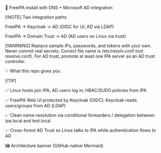 🔐 FreeIPA install with DNS + Microsoft AD integration

[!NOTE]
Two integration paths

FreeIPA → Keycloak → AD (OIDC for UI; AD via LDAP)

FreeIPA → Domain Trust → AD (AD users on Linux via trust)

[!WARNING]
Replace sample IPs, passwords, and tokens with your own. Never commit real secrets.
Correct file name is /etc/resolv.conf (not resolve.conf).
For AD trust, promote at least one IPA server as an AD trust controller.

✨ What this repo gives you

[!TIP]

✅ Linux hosts join IPA; AD users log in; HBAC/SUDO policies from IPA

✅ FreeIPA Web UI protected by Keycloak (OIDC); Keycloak reads users/groups from AD (LDAP)

✅ Clean name-resolution via conditional forwarders / delegation between ipa.local and test.local

✅ Cross-forest AD Trust so Linux talks to IPA while authentication flows to AD

🖼️ Architecture banner (GitHub-native Mermaid)
